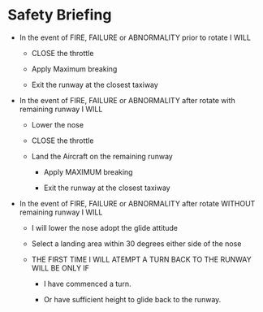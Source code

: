 # Safety Briefing

* In the event of FIRE, FAILURE or ABNORMALITY prior to rotate I WILL 

  * CLOSE the throttle 

  * Apply Maximum breaking

  * Exit the runway at the closest taxiway 

* In the event of FIRE, FAILURE or ABNORMALITY after rotate with remaining
  runway I WILL

  * Lower the nose

  * CLOSE the throttle

  * Land the Aircraft on the remaining runway 

    * Apply MAXIMUM breaking 

    * Exit the runway at the closest taxiway

* In the event of FIRE, FAILURE or ABNORMALITY after rotate WITHOUT remaining
  runway I WILL

  * I will lower the nose adopt the glide attitude

  * Select a landing area within 30 degrees either side of the nose 

  * THE FIRST TIME I WILL ATEMPT A TURN BACK TO THE RUNWAY WILL BE ONLY IF 

    * I have commenced a turn.

    * Or  have sufficient height to glide back to the runway.  
